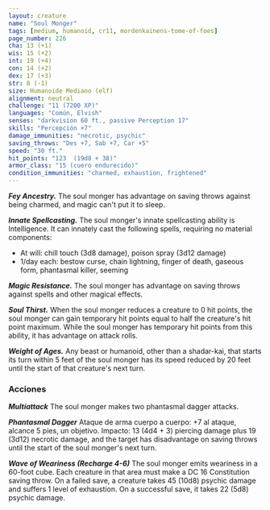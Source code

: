 ```yaml
---
layout: creature
name: "Soul Monger"
tags: [medium, humanoid, cr11, mordenkainens-tome-of-foes]
page_number: 226
cha: 13 (+1)
wis: 15 (+2)
int: 19 (+4)
con: 14 (+2)
dex: 17 (+3)
str: 8 (-1)
size: Humanoide Mediano (elf)
alignment: neutral
challenge: "11 (7200 XP)"
languages: "Común, Elvish"
senses: "darkvision 60 ft., passive Perception 17"
skills: "Percepción +7"
damage_immunities: "necrotic, psychic"
saving_throws: "Des +7, Sab +7, Car +5"
speed: "30 ft."
hit_points: "123  (19d8 + 38)"
armor_class: "15 (cuero endurecido)"
condition_immunities: "charmed, exhaustion, frightened"
---
```


***Fey Ancestry.*** The soul monger has advantage on saving throws against being charmed, and magic can't put it to sleep.

***Innate Spellcasting.*** The soul monger's innate spellcasting ability is Intelligence. It can innately cast the following spells, requiring no material components:
* At will: chill touch (3d8 damage), poison spray (3d12 damage)
* 1/day each: bestow curse, chain lightning, finger of death, gaseous form, phantasmal killer, seeming

***Magic Resistance.*** The soul monger has advantage on saving throws against spells and other magical effects.

***Soul Thirst.*** When the soul monger reduces a creature to 0 hit points, the soul monger can gain temporary hit points equal to half the creature's hit point maximum. While the soul monger has temporary hit points from this ability, it has advantage on attack rolls.

***Weight of Ages.*** Any beast or humanoid, other than a shadar-kai, that starts its turn within 5 feet of the soul monger has its speed reduced by 20 feet until the start of that creature's next turn.

### Acciones

***Multiattack*** The soul monger makes two phantasmal dagger attacks.

***Phantasmal Dagger*** Ataque de arma cuerpo a cuerpo: +7 al ataque, alcance 5 pies, un objetivo. Impacto: 13 (4d4 + 3) piercing damage plus 19 (3d12) necrotic damage, and the target has disadvantage on saving throws until the start of the soul monger's next turn.

***Wave of Weariness (Recharge 4-6)*** The soul monger emits weariness in a 60-foot cube. Each creature in that area must make a DC 16 Constitution saving throw. On a failed save, a creature takes 45 (10d8) psychic damage and suffers 1 level of exhaustion. On a successful save, it takes 22 (5d8) psychic damage.